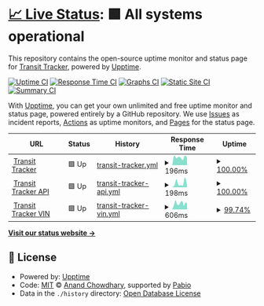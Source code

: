 # [📈 Live Status](https://TransitTracker.github.io/upptime): <!--live status--> **🟩 All systems operational**

This repository contains the open-source uptime monitor and status page for [Transit Tracker](transittracker.ca), powered by [Upptime](https://github.com/upptime/upptime).

[![Uptime CI](https://github.com/TransitTracker/upptime/workflows/Uptime%20CI/badge.svg)](https://github.com/TransitTracker/upptime/actions?query=workflow%3A%22Uptime+CI%22)
[![Response Time CI](https://github.com/TransitTracker/upptime/workflows/Response%20Time%20CI/badge.svg)](https://github.com/TransitTracker/upptime/actions?query=workflow%3A%22Response+Time+CI%22)
[![Graphs CI](https://github.com/TransitTracker/upptime/workflows/Graphs%20CI/badge.svg)](https://github.com/TransitTracker/upptime/actions?query=workflow%3A%22Graphs+CI%22)
[![Static Site CI](https://github.com/TransitTracker/upptime/workflows/Static%20Site%20CI/badge.svg)](https://github.com/TransitTracker/upptime/actions?query=workflow%3A%22Static+Site+CI%22)
[![Summary CI](https://github.com/TransitTracker/upptime/workflows/Summary%20CI/badge.svg)](https://github.com/TransitTracker/upptime/actions?query=workflow%3A%22Summary+CI%22)

With [Upptime](https://upptime.js.org), you can get your own unlimited and free uptime monitor and status page, powered entirely by a GitHub repository. We use [Issues](https://github.com/TransitTracker/upptime/issues) as incident reports, [Actions](https://github.com/TransitTracker/upptime/actions) as uptime monitors, and [Pages](https://TransitTracker.github.io/upptime) for the status page.

<!--start: status pages-->
<!-- This summary is generated by Upptime (https://github.com/upptime/upptime) -->
<!-- Do not edit this manually, your changes will be overwritten -->
<!-- prettier-ignore -->
| URL | Status | History | Response Time | Uptime |
| --- | ------ | ------- | ------------- | ------ |
| <img alt="" src="https://icons.duckduckgo.com/ip3/www.transittracker.ca.ico" height="13"> [Transit Tracker](https://www.transittracker.ca) | 🟩 Up | [transit-tracker.yml](https://github.com/TransitTracker/upptime/commits/HEAD/history/transit-tracker.yml) | <details><summary><img alt="Response time graph" src="./graphs/transit-tracker/response-time-week.png" height="20"> 196ms</summary><br><a href="https://TransitTracker.github.io/upptime/history/transit-tracker"><img alt="Response time 224" src="https://img.shields.io/endpoint?url=https%3A%2F%2Fraw.githubusercontent.com%2FTransitTracker%2Fupptime%2FHEAD%2Fapi%2Ftransit-tracker%2Fresponse-time.json"></a><br><a href="https://TransitTracker.github.io/upptime/history/transit-tracker"><img alt="24-hour response time 195" src="https://img.shields.io/endpoint?url=https%3A%2F%2Fraw.githubusercontent.com%2FTransitTracker%2Fupptime%2FHEAD%2Fapi%2Ftransit-tracker%2Fresponse-time-day.json"></a><br><a href="https://TransitTracker.github.io/upptime/history/transit-tracker"><img alt="7-day response time 196" src="https://img.shields.io/endpoint?url=https%3A%2F%2Fraw.githubusercontent.com%2FTransitTracker%2Fupptime%2FHEAD%2Fapi%2Ftransit-tracker%2Fresponse-time-week.json"></a><br><a href="https://TransitTracker.github.io/upptime/history/transit-tracker"><img alt="30-day response time 187" src="https://img.shields.io/endpoint?url=https%3A%2F%2Fraw.githubusercontent.com%2FTransitTracker%2Fupptime%2FHEAD%2Fapi%2Ftransit-tracker%2Fresponse-time-month.json"></a><br><a href="https://TransitTracker.github.io/upptime/history/transit-tracker"><img alt="1-year response time 224" src="https://img.shields.io/endpoint?url=https%3A%2F%2Fraw.githubusercontent.com%2FTransitTracker%2Fupptime%2FHEAD%2Fapi%2Ftransit-tracker%2Fresponse-time-year.json"></a></details> | <details><summary><a href="https://TransitTracker.github.io/upptime/history/transit-tracker">100.00%</a></summary><a href="https://TransitTracker.github.io/upptime/history/transit-tracker"><img alt="All-time uptime 100.00%" src="https://img.shields.io/endpoint?url=https%3A%2F%2Fraw.githubusercontent.com%2FTransitTracker%2Fupptime%2FHEAD%2Fapi%2Ftransit-tracker%2Fuptime.json"></a><br><a href="https://TransitTracker.github.io/upptime/history/transit-tracker"><img alt="24-hour uptime 100.00%" src="https://img.shields.io/endpoint?url=https%3A%2F%2Fraw.githubusercontent.com%2FTransitTracker%2Fupptime%2FHEAD%2Fapi%2Ftransit-tracker%2Fuptime-day.json"></a><br><a href="https://TransitTracker.github.io/upptime/history/transit-tracker"><img alt="7-day uptime 100.00%" src="https://img.shields.io/endpoint?url=https%3A%2F%2Fraw.githubusercontent.com%2FTransitTracker%2Fupptime%2FHEAD%2Fapi%2Ftransit-tracker%2Fuptime-week.json"></a><br><a href="https://TransitTracker.github.io/upptime/history/transit-tracker"><img alt="30-day uptime 100.00%" src="https://img.shields.io/endpoint?url=https%3A%2F%2Fraw.githubusercontent.com%2FTransitTracker%2Fupptime%2FHEAD%2Fapi%2Ftransit-tracker%2Fuptime-month.json"></a><br><a href="https://TransitTracker.github.io/upptime/history/transit-tracker"><img alt="1-year uptime 100.00%" src="https://img.shields.io/endpoint?url=https%3A%2F%2Fraw.githubusercontent.com%2FTransitTracker%2Fupptime%2FHEAD%2Fapi%2Ftransit-tracker%2Fuptime-year.json"></a></details>
| <img alt="" src="https://icons.duckduckgo.com/ip3/api.transittracker.ca.ico" height="13"> [Transit Tracker API](https://api.transittracker.ca/v2/regions) | 🟩 Up | [transit-tracker-api.yml](https://github.com/TransitTracker/upptime/commits/HEAD/history/transit-tracker-api.yml) | <details><summary><img alt="Response time graph" src="./graphs/transit-tracker-api/response-time-week.png" height="20"> 198ms</summary><br><a href="https://TransitTracker.github.io/upptime/history/transit-tracker-api"><img alt="Response time 343" src="https://img.shields.io/endpoint?url=https%3A%2F%2Fraw.githubusercontent.com%2FTransitTracker%2Fupptime%2FHEAD%2Fapi%2Ftransit-tracker-api%2Fresponse-time.json"></a><br><a href="https://TransitTracker.github.io/upptime/history/transit-tracker-api"><img alt="24-hour response time 127" src="https://img.shields.io/endpoint?url=https%3A%2F%2Fraw.githubusercontent.com%2FTransitTracker%2Fupptime%2FHEAD%2Fapi%2Ftransit-tracker-api%2Fresponse-time-day.json"></a><br><a href="https://TransitTracker.github.io/upptime/history/transit-tracker-api"><img alt="7-day response time 198" src="https://img.shields.io/endpoint?url=https%3A%2F%2Fraw.githubusercontent.com%2FTransitTracker%2Fupptime%2FHEAD%2Fapi%2Ftransit-tracker-api%2Fresponse-time-week.json"></a><br><a href="https://TransitTracker.github.io/upptime/history/transit-tracker-api"><img alt="30-day response time 143" src="https://img.shields.io/endpoint?url=https%3A%2F%2Fraw.githubusercontent.com%2FTransitTracker%2Fupptime%2FHEAD%2Fapi%2Ftransit-tracker-api%2Fresponse-time-month.json"></a><br><a href="https://TransitTracker.github.io/upptime/history/transit-tracker-api"><img alt="1-year response time 343" src="https://img.shields.io/endpoint?url=https%3A%2F%2Fraw.githubusercontent.com%2FTransitTracker%2Fupptime%2FHEAD%2Fapi%2Ftransit-tracker-api%2Fresponse-time-year.json"></a></details> | <details><summary><a href="https://TransitTracker.github.io/upptime/history/transit-tracker-api">100.00%</a></summary><a href="https://TransitTracker.github.io/upptime/history/transit-tracker-api"><img alt="All-time uptime 100.00%" src="https://img.shields.io/endpoint?url=https%3A%2F%2Fraw.githubusercontent.com%2FTransitTracker%2Fupptime%2FHEAD%2Fapi%2Ftransit-tracker-api%2Fuptime.json"></a><br><a href="https://TransitTracker.github.io/upptime/history/transit-tracker-api"><img alt="24-hour uptime 100.00%" src="https://img.shields.io/endpoint?url=https%3A%2F%2Fraw.githubusercontent.com%2FTransitTracker%2Fupptime%2FHEAD%2Fapi%2Ftransit-tracker-api%2Fuptime-day.json"></a><br><a href="https://TransitTracker.github.io/upptime/history/transit-tracker-api"><img alt="7-day uptime 100.00%" src="https://img.shields.io/endpoint?url=https%3A%2F%2Fraw.githubusercontent.com%2FTransitTracker%2Fupptime%2FHEAD%2Fapi%2Ftransit-tracker-api%2Fuptime-week.json"></a><br><a href="https://TransitTracker.github.io/upptime/history/transit-tracker-api"><img alt="30-day uptime 100.00%" src="https://img.shields.io/endpoint?url=https%3A%2F%2Fraw.githubusercontent.com%2FTransitTracker%2Fupptime%2FHEAD%2Fapi%2Ftransit-tracker-api%2Fuptime-month.json"></a><br><a href="https://TransitTracker.github.io/upptime/history/transit-tracker-api"><img alt="1-year uptime 100.00%" src="https://img.shields.io/endpoint?url=https%3A%2F%2Fraw.githubusercontent.com%2FTransitTracker%2Fupptime%2FHEAD%2Fapi%2Ftransit-tracker-api%2Fuptime-year.json"></a></details>
| <img alt="" src="https://icons.duckduckgo.com/ip3/vin.transittracker.ca.ico" height="13"> [Transit Tracker VIN](https://vin.transittracker.ca) | 🟩 Up | [transit-tracker-vin.yml](https://github.com/TransitTracker/upptime/commits/HEAD/history/transit-tracker-vin.yml) | <details><summary><img alt="Response time graph" src="./graphs/transit-tracker-vin/response-time-week.png" height="20"> 606ms</summary><br><a href="https://TransitTracker.github.io/upptime/history/transit-tracker-vin"><img alt="Response time 505" src="https://img.shields.io/endpoint?url=https%3A%2F%2Fraw.githubusercontent.com%2FTransitTracker%2Fupptime%2FHEAD%2Fapi%2Ftransit-tracker-vin%2Fresponse-time.json"></a><br><a href="https://TransitTracker.github.io/upptime/history/transit-tracker-vin"><img alt="24-hour response time 646" src="https://img.shields.io/endpoint?url=https%3A%2F%2Fraw.githubusercontent.com%2FTransitTracker%2Fupptime%2FHEAD%2Fapi%2Ftransit-tracker-vin%2Fresponse-time-day.json"></a><br><a href="https://TransitTracker.github.io/upptime/history/transit-tracker-vin"><img alt="7-day response time 606" src="https://img.shields.io/endpoint?url=https%3A%2F%2Fraw.githubusercontent.com%2FTransitTracker%2Fupptime%2FHEAD%2Fapi%2Ftransit-tracker-vin%2Fresponse-time-week.json"></a><br><a href="https://TransitTracker.github.io/upptime/history/transit-tracker-vin"><img alt="30-day response time 560" src="https://img.shields.io/endpoint?url=https%3A%2F%2Fraw.githubusercontent.com%2FTransitTracker%2Fupptime%2FHEAD%2Fapi%2Ftransit-tracker-vin%2Fresponse-time-month.json"></a><br><a href="https://TransitTracker.github.io/upptime/history/transit-tracker-vin"><img alt="1-year response time 505" src="https://img.shields.io/endpoint?url=https%3A%2F%2Fraw.githubusercontent.com%2FTransitTracker%2Fupptime%2FHEAD%2Fapi%2Ftransit-tracker-vin%2Fresponse-time-year.json"></a></details> | <details><summary><a href="https://TransitTracker.github.io/upptime/history/transit-tracker-vin">99.74%</a></summary><a href="https://TransitTracker.github.io/upptime/history/transit-tracker-vin"><img alt="All-time uptime 99.98%" src="https://img.shields.io/endpoint?url=https%3A%2F%2Fraw.githubusercontent.com%2FTransitTracker%2Fupptime%2FHEAD%2Fapi%2Ftransit-tracker-vin%2Fuptime.json"></a><br><a href="https://TransitTracker.github.io/upptime/history/transit-tracker-vin"><img alt="24-hour uptime 100.00%" src="https://img.shields.io/endpoint?url=https%3A%2F%2Fraw.githubusercontent.com%2FTransitTracker%2Fupptime%2FHEAD%2Fapi%2Ftransit-tracker-vin%2Fuptime-day.json"></a><br><a href="https://TransitTracker.github.io/upptime/history/transit-tracker-vin"><img alt="7-day uptime 99.74%" src="https://img.shields.io/endpoint?url=https%3A%2F%2Fraw.githubusercontent.com%2FTransitTracker%2Fupptime%2FHEAD%2Fapi%2Ftransit-tracker-vin%2Fuptime-week.json"></a><br><a href="https://TransitTracker.github.io/upptime/history/transit-tracker-vin"><img alt="30-day uptime 99.94%" src="https://img.shields.io/endpoint?url=https%3A%2F%2Fraw.githubusercontent.com%2FTransitTracker%2Fupptime%2FHEAD%2Fapi%2Ftransit-tracker-vin%2Fuptime-month.json"></a><br><a href="https://TransitTracker.github.io/upptime/history/transit-tracker-vin"><img alt="1-year uptime 99.98%" src="https://img.shields.io/endpoint?url=https%3A%2F%2Fraw.githubusercontent.com%2FTransitTracker%2Fupptime%2FHEAD%2Fapi%2Ftransit-tracker-vin%2Fuptime-year.json"></a></details>

<!--end: status pages-->

[**Visit our status website →**](https://TransitTracker.github.io/upptime)

## 📄 License

- Powered by: [Upptime](https://github.com/upptime/upptime)
- Code: [MIT](./LICENSE) © [Anand Chowdhary](https://anandchowdhary.com), supported by [Pabio](https://pabio.com)
- Data in the `./history` directory: [Open Database License](https://opendatacommons.org/licenses/odbl/1-0/)
